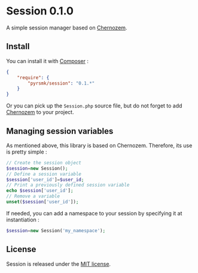 Session 0.1.0
=============

A simple session manager based on [Chernozem](https://github.com/pyrsmk/Chernozem).

Install
-------

You can install it with [Composer](https://getcomposer.org/) :

```json
{
    "require": {
        "pyrsmk/session": "0.1.*"
    }
}
```

Or you can pick up the `Session.php` source file, but do not forget to add [Chernozem](https://github.com/pyrsmk/Chernozem) to your project.

Managing session variables
--------------------------

As mentioned above, this library is based on Chernozem. Therefore, its use is pretty simple :

```php
// Create the session object
$session=new Session();
// Define a session variable
$session['user_id']=$user_id;
// Print a previously defined session variable
echo $session['user_id'];
// Remove a variable
unset($session['user_id']);
```

If needed, you can add a namespace to your session by specifying it at instantiation :

```php
$session=new Session('my_namespace');
```

License
-------

Session is released under the [MIT license](http://dreamysource.mit-license.org).